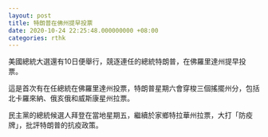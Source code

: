 ```yaml
---
layout: post
title: 特朗普在佛州提早投票
date: 2020-10-24 22:25:48.000000000 +08:00
categories: rthk
---
```


美國總統大選還有10日便舉行，競逐連任的總統特朗普，在佛羅里達州提早投票。

這是首次有在任總統在佛羅里達州投票，特朗普星期六會穿梭三個搖擺州分，包括北卡羅來納、俄亥俄和威斯康星州拉票。

民主黨的總統候選人拜登在當地星期五，繼續於家鄉特拉華州拉票，大打「防疫牌」，批評特朗普的抗疫政策。
